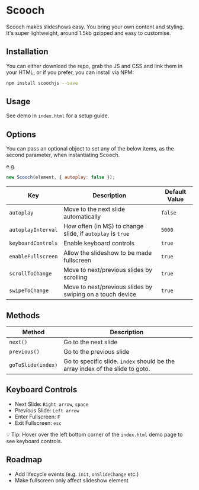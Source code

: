 # Scooch

Scooch makes slideshows easy. You bring your own content and styling. It's super lightweight, around 1.5kb gzipped and easy to customise.

## Installation

You can either download the repo, grab the JS and CSS and link them in your HTML, or if you prefer, you can install via NPM:

```bash
npm install scoochjs --save
```

## Usage

See demo in `index.html` for a setup guide.

## Options

You can pass an optional object to set any of the below items, as the second parameter, when instantiating Scooch.

e.g.

```javascript
new Scooch(element, { autoplay: false });
```

| Key                | Description                                                | Default Value |
| ------------------ | ---------------------------------------------------------- | ------------- |
| `autoplay`         | Move to the next slide automatically                       | `false`       |
| `autoplayInterval` | How often (in MS) to change slide, if `autoplay` is `true` | `5000`        |
| `keyboardControls` | Enable keyboard controls                                   | `true`        |
| `enableFullscreen` | Allow the slideshow to be made fullscreen                  | `true`        |
| `scrollToChange`   | Move to next/previous slides by scrolling                  | `true`        |
| `swipeToChange`    | Move to next/previous slides by swiping on a touch device  | `true`        |

## Methods

| Method             | Description                                                                   |
| ------------------ | ----------------------------------------------------------------------------- |
| `next()`           | Go to the next slide                                                          |
| `previous()`       | Go to the previous slide                                                      |
| `goToSlide(index)` | Go to specific slide. `index` should be the array index of the slide to goto. |

## Keyboard Controls

-   Next Slide: `Right arrow`, `space`
-   Previous Slide: `Left arrow`
-   Enter Fullscreen: `F`
-   Exit Fullscreen: `esc`

💡 Tip: Hover over the left bottom corner of the `index.html` demo page to see keyboard controls.

## Roadmap

-   Add lifecycle events (e.g. `init`, `onSlideChange` etc.)
-   Make fullscreen only affect slideshow element
